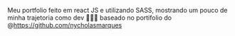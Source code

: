 Meu portfolio feito em react JS e utilizando SASS, mostrando um pouco de minha trajetoria como dev 🧑‍💻💓 
baseado no portifolio do @https://github.com/nycholasmarques
